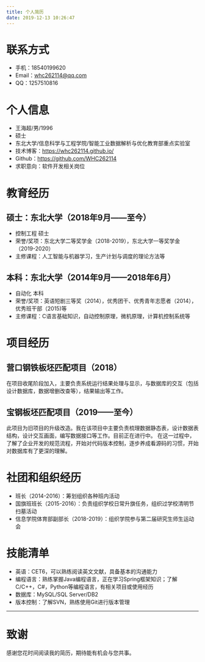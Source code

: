 ```yaml
---
title: 个人简历
date: 2019-12-13 10:26:47
---
```




# 联系方式

- 手机：18540199620
- Email：whc262114@qq.com
- QQ：1257510816


# 个人信息

- 王海超/男/1996
- 硕士
- 东北大学/信息科学与工程学院/智能工业数据解析与优化教育部重点实验室
- 技术博客：https://whc262114.github.io/
- Github：https://github.com/WHC262114
- 求职意向：软件开发相关岗位


# 教育经历

## 硕士：东北大学（2018年9月——至今）

- 控制工程 硕士
- 荣誉/奖项：东北大学二等奖学金（2018-2019），东北大学一等奖学金（2019-2020）
- 主修课程：人工智能与机器学习，生产计划与调度的理论方法等

## 本科：东北大学（2014年9月——2018年6月）

- 自动化 本科
- 荣誉/奖项：英语短剧三等奖（2014），优秀团干、优秀青年志愿者（2014），优秀班干部（2015)等
- 主修课程：C语言基础知识，自动控制原理，微机原理，计算机控制系统等


# 项目经历

## 营口钢铁板坯匹配项目（2018）

在项目收尾阶段加入，主要负责系统运行结果处理与显示，与数据库的交互（包括设计数据库，数据增删改查等），结果输出等工作。

## 宝钢板坯匹配项目（2019——至今）

此项目为旧项目的升级改造。我在该项目中主要负责梳理数据静态表，设计数据表结构，设计交互画面，编写数据接口等工作。目前正在进行中。
在这一过程中，了解了企业开发的规范流程，开始对代码版本控制，逐步养成看源码的习惯，开始对数据库有了更深的理解。


# 社团和组织经历

- 班长（2014-2016）：筹划组织各种班内活动
- 国旗班班长（2015-2016）：负责组织学校日常升旗任务，组织过学校清明节扫墓活动
- 信息学院体育部副部长（2018-2019）：组织学院参与第二届研究生师生运动会

# 技能清单

- 英语：CET6，可以熟练阅读英文文献，具备基本的沟通能力
- 编程语言：熟练掌握Java编程语言，正在学习Spring框架知识；了解C/C++，C#，Python等编程语言，有相关项目或使用经历
- 数据库：MySQL/SQL Server/DB2
- 版本控制：了解SVN，熟练使用Git进行版本管理

---
# 致谢
感谢您花时间阅读我的简历，期待能有机会与您共事。